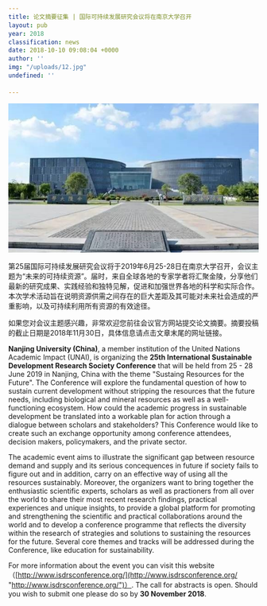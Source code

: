 ```yaml
---
title: 论文摘要征集 | 国际可持续发展研究会议将在南京大学召开
layout: pub
year: 2018
classification: news
date: 2018-10-10 09:08:04 +0000
author: ''
img: "/uploads/12.jpg"
undefined: ''

---
```

![](/uploads/82ea5daf4a53451a8432725acb96ad3f_th.jpg)

第25届国际可持续发展研究会议将于2019年6月25-28日在南京大学召开，会议主题为“未来的可持续资源”。届时，来自全球各地的专家学者将汇聚金陵，分享他们最新的研究成果、实践经验和独特见解，促进和加强世界各地的科学和实际合作。本次学术活动旨在说明资源供需之间存在的巨大差距及其可能对未来社会造成的严重影响，以及可持续利用所有资源的有效途径。  

如果您对会议主题感兴趣，非常欢迎您前往会议官方网站提交论文摘要。摘要投稿的截止日期是2018年11月30日，具体信息请点击文章末尾的网址链接。

**Nanjing University (China)**, a member institution of the United Nations Academic Impact (UNAI), is organizing the **25th International Sustainable Development Research Society Conference** that will be held from 25 - 28 June 2019 in Nanjing, China with the theme "Sustaing Resources for the Future". The Conference will explore the fundamental question of how to sustain current development without stripping the resources that the future needs, including biological and mineral resources as well as a well-functioning ecosystem. How could the academic progress in sustainable development be translated into a workable plan for action through a dialogue between scholars and stakeholders? This Conference would like to create such an exchange opportunity among conference attendees, decision makers, policymakers, and the private sector.

The academic event aims to illustrate the significant gap between resource demand and supply and its serious concequences in future if society fails to figure out and in addition, carry on an effective way of using all the resources sustainably. Moreover, the organizers want to bring together the enthusiastic scientific experts, scholars as well as practioners from all over the world to share their most recent research findings, practical experiences and unique insights, to provide a global platform for promoting and strengthening the scientific and practical collaborations around the world and to develop a conference programme that reflects the diversity within the research of strategies and solutions to sustaining the resources for the future. Several core themes and tracks will be addressed during the Conference, like education for sustainability.

For more information about the event you can visit this website （[http://www.isdrsconference.org/](http://www.isdrsconference.org/ "http://www.isdrsconference.org/")）. The call for abstracts is open. Should you wish to submit one please do so by **30 November 2018**.